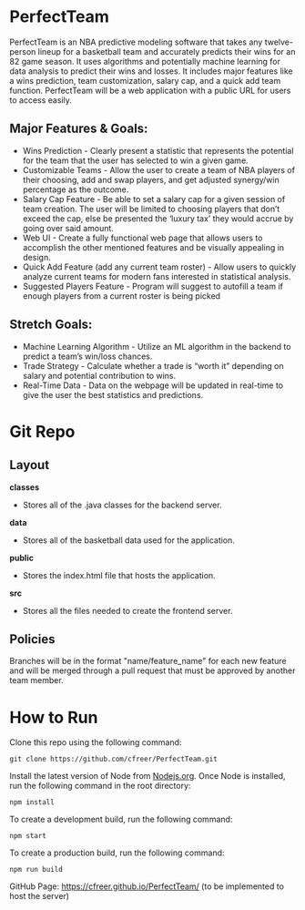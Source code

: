 # PerfectTeam
PerfectTeam is an NBA predictive modeling software that takes any twelve-person lineup for a basketball team and accurately predicts their wins for an 82 game season. It uses algorithms and potentially machine learning for data analysis to predict their wins and losses. It includes major features like a wins prediction, team customization, salary cap, and a quick add team function. PerfectTeam will be a web application with a public URL for users to access easily.

## Major Features & Goals:
- Wins Prediction - Clearly present a statistic that represents the potential for the team that the user has selected to win a given game.
- Customizable Teams - Allow the user to create a team of NBA players of their choosing, add and swap players, and get adjusted synergy/win percentage as the outcome.
- Salary Cap Feature - Be able to set a salary cap for a given session of team creation. The user will be limited to choosing players that don’t exceed the cap, else be presented the ‘luxury tax’ they would accrue by going over said amount.
- Web UI - Create a fully functional web page that allows users to accomplish the other mentioned features and be visually appealing in design.
- Quick Add Feature (add any current team roster) - Allow users to quickly analyze current teams for modern fans interested in statistical analysis.
- Suggested Players Feature - Program will suggest to autofill a team if enough players from a current roster is being picked

## Stretch Goals:
- Machine Learning Algorithm - Utilize an ML algorithm in the backend to predict a team’s win/loss chances.
- Trade Strategy - Calculate whether a trade is “worth it” depending on salary and potential contribution to wins.
- Real-Time Data - Data on the webpage will be updated in real-time to give the user the best statistics and predictions.

# Git Repo
## Layout
**classes**
- Stores all of the .java classes for the backend server.

**data**
- Stores all of the basketball data used for the application.

**public**
- Stores the index.html file that hosts the application.

**src**
- Stores all the files needed to create the frontend server.

## Policies
Branches will be in the format "name/feature_name" for each new feature and will be merged through a pull request that must be approved by another team member.

# How to Run
Clone this repo using the following command:
```
git clone https://github.com/cfreer/PerfectTeam.git
```

Install the latest version of Node from [Nodejs.org](Nodejs.org). Once Node is installed, run the following command in the root directory:
```
npm install
```

To create a development build, run the following command:
```
npm start
```

To create a production build, run the following command:
```
npm run build
```

GitHub Page: https://cfreer.github.io/PerfectTeam/
(to be implemented to host the server)
